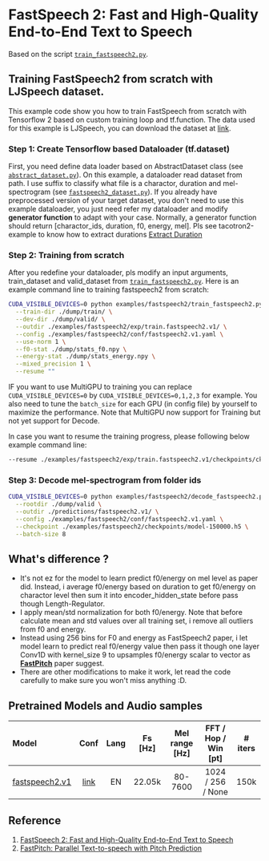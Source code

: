 # FastSpeech 2: Fast and High-Quality End-to-End Text to Speech
Based on the script [`train_fastspeech2.py`](https://github.com/dathudeptrai/TensorflowTTS/tree/master/examples/fastspeech2/train_fastspeech2.py).

## Training FastSpeech2 from scratch with LJSpeech dataset.
This example code show you how to train FastSpeech from scratch with Tensorflow 2 based on custom training loop and tf.function. The data used for this example is LJSpeech, you can download the dataset at  [link](https://keithito.com/LJ-Speech-Dataset/).

### Step 1: Create Tensorflow based Dataloader (tf.dataset)
First, you need define data loader based on AbstractDataset class (see [`abstract_dataset.py`](https://github.com/dathudeptrai/TensorflowTTS/tree/master/tensorflow_tts/datasets/abstract_dataset.py)). On this example, a dataloader read dataset from path. I use suffix to classify what file is a charactor, duration and mel-spectrogram (see [`fastspeech2_dataset.py`](https://github.com/dathudeptrai/TensorflowTTS/tree/master/examples/fastspeech2/fastspeech2_dataset.py)). If you already have preprocessed version of your target dataset, you don't need to use this example dataloader, you just need refer my dataloader and modify **generator function** to adapt with your case. Normally, a generator function should return [charactor_ids, duration, f0, energy, mel]. Pls see tacotron2-example to know how to extract durations [Extract Duration](https://github.com/dathudeptrai/TensorflowTTS/tree/master/examples/tacotron2#step-4-extract-duration-from-alignments-for-fastspeech)

### Step 2: Training from scratch
After you redefine your dataloader, pls modify an input arguments, train_dataset and valid_dataset from [`train_fastspeech2.py`](https://github.com/dathudeptrai/TensorflowTTS/tree/master/examples/fastspeech2/train_fastspeech2.py). Here is an example command line to training fastspeech2 from scratch:

```bash
CUDA_VISIBLE_DEVICES=0 python examples/fastspeech2/train_fastspeech2.py \
  --train-dir ./dump/train/ \
  --dev-dir ./dump/valid/ \
  --outdir ./examples/fastspeech2/exp/train.fastspeech2.v1/ \
  --config ./examples/fastspeech2/conf/fastspeech2.v1.yaml \
  --use-norm 1 \
  --f0-stat ./dump/stats_f0.npy \
  --energy-stat ./dump/stats_energy.npy \
  --mixed_precision 1 \
  --resume ""
```

IF you want to use MultiGPU to training you can replace `CUDA_VISIBLE_DEVICES=0` by `CUDA_VISIBLE_DEVICES=0,1,2,3` for example. You also need to tune the `batch_size` for each GPU (in config file) by yourself to maximize the performance. Note that MultiGPU now support for Training but not yet support for Decode.

In case you want to resume the training progress, please following below example command line:

```bash
--resume ./examples/fastspeech2/exp/train.fastspeech2.v1/checkpoints/ckpt-100000
```

### Step 3: Decode mel-spectrogram from folder ids

```bash
CUDA_VISIBLE_DEVICES=0 python examples/fastspeech2/decode_fastspeech2.py \
  --rootdir ./dump/valid \
  --outdir ./predictions/fastspeech2.v1/ \
  --config ./examples/fastspeech2/conf/fastspeech2.v1.yaml \
  --checkpoint ./examples/fastspeech2/checkpoints/model-150000.h5 \
  --batch-size 8
```

## What's difference ?
	
* It's not ez for the model to learn predict f0/energy on mel level as paper did. Instead, i average f0/energy based on duration to get f0/energy on charactor level then sum it into encoder_hidden_state before pass though Length-Regulator.
* I apply mean/std normalization for both f0/energy. Note that before calculate mean and std values over all training set, i remove all outliers from f0 and energy.
* Instead using 256 bins for F0 and energy as FastSpeech2 paper, i let model learn to predict real f0/energy value then pass it though one layer Conv1D with kernel_size 9 to upsamples f0/energy scalar to vector as **[FastPitch](https://arxiv.org/abs/2006.06873)** paper suggest.
* There are other modifications to make it work, let read the code carefully to make sure you won't miss anything :D.

## Pretrained Models and Audio samples
| Model                                                                                                          | Conf                                                                                                                        | Lang  | Fs [Hz] | Mel range [Hz] | FFT / Hop / Win [pt] | # iters |
| :------                                                                                                        | :---:                                                                                                                       | :---: | :----:  | :--------:     | :---------------:    | :-----: |
| [fastspeech2.v1](https://drive.google.com/drive/folders/158vFyC2pxw9xKdxp-C5WPEtgtUiWZYE0?usp=sharing)             | [link](https://github.com/dathudeptrai/TensorflowTTS/tree/master/examples/fastspeech2/conf/fastspeech2.v1.yaml)          | EN    | 22.05k  | 80-7600        | 1024 / 256 / None    | 150k    |

## Reference

1. [FastSpeech 2: Fast and High-Quality End-to-End Text to Speech](https://arxiv.org/abs/2006.04558)
2. [FastPitch: Parallel Text-to-speech with Pitch Prediction](https://arxiv.org/abs/2006.06873)